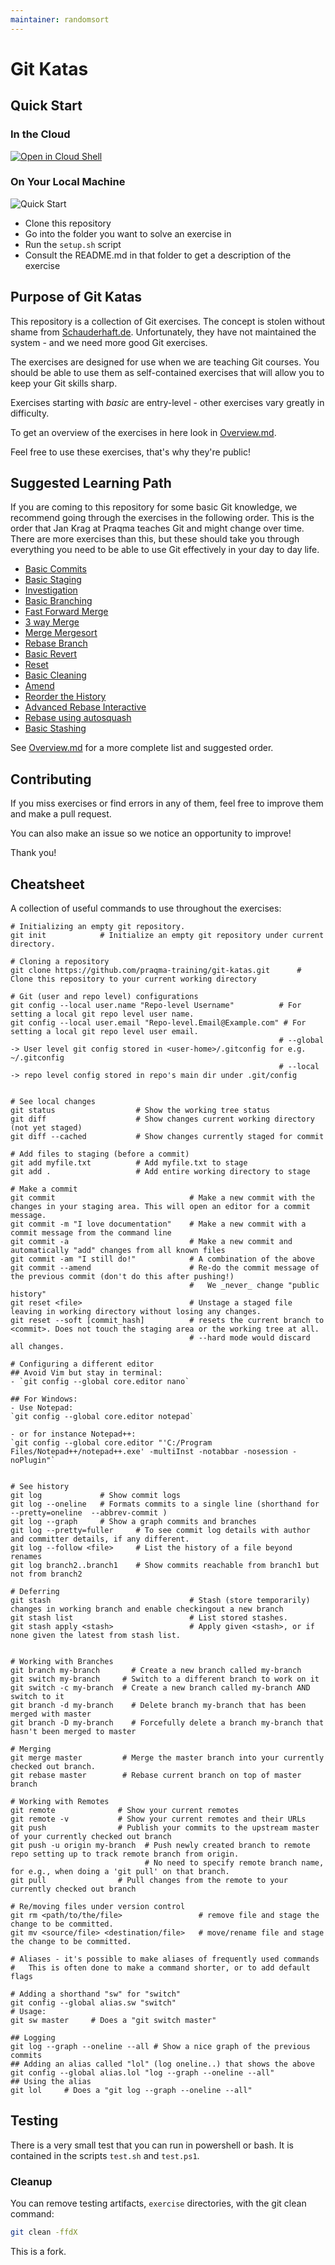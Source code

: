 ```yaml
---
maintainer: randomsort
---
```

# Git Katas

## Quick Start

### In the Cloud

[![Open in Cloud Shell](https://gstatic.com/cloudssh/images/open-btn.svg)](https://console.cloud.google.com/cloudshell/editor?cloudshell_git_repo=https://github.com/praqma-training/git-katas.git)

### On Your Local Machine

![Quick Start](/images/quickstart.gif)

- Clone this repository
- Go into the folder you want to solve an exercise in
- Run the `setup.sh` script
- Consult the README.md in that folder to get a description of the exercise

## Purpose of Git Katas

This repository is a collection of Git exercises.
The concept is stolen without shame from [Schauderhaft.de](http://blog.schauderhaft.de/gitkata/).
Unfortunately, they have not maintained the system - and we need more good Git exercises.

The exercises are designed for use when we are teaching Git courses. You should be able to use them as self-contained exercises that will allow you to keep your Git skills sharp.

Exercises starting with _basic_ are entry-level - other exercises vary greatly in difficulty.

To get an overview of the exercises in here look in [Overview.md](Overview.md).

Feel free to use these exercises, that's why they're public!

## Suggested Learning Path

If you are coming to this repository for some basic Git knowledge, we recommend going through the exercises in the following order.
This is the order that Jan Krag at Praqma teaches Git and might change over time. There are more exercises than this, but these should take you through
everything you need to be able to use Git effectively in your day to day life.

- [Basic Commits](./basic-commits/README.md)
- [Basic Staging](./basic-staging/README.md)
- [Investigation](./investigation/README.md)
- [Basic Branching](./basic-branching/README.md)
- [Fast Forward Merge](./ff-merge/README.md)
- [3 way Merge](./3-way-merge/README.md)
- [Merge Mergesort](./merge-mergesort/README.md)
- [Rebase Branch](./rebase-branch/README.md)
- [Basic Revert](./basic-revert/README.md)
- [Reset](./reset/README.md)
- [Basic Cleaning](./basic-cleaning/README.md)
- [Amend](./amend/README.md)
- [Reorder the History](./reorder-the-history/README.md)
- [Advanced Rebase Interactive](./advanced-rebase-interactive/README.md)
- [Rebase using autosquash](./rebase-interactive-autosquash/README.md)
- [Basic Stashing](./basic-stashing/README.md)

See [Overview.md](Overview.md) for a more complete list and suggested order.

## Contributing

If you miss exercises or find errors in any of them, feel free to improve them and make a pull request.

You can also make an issue so we notice an opportunity to improve!

Thank you!

## Cheatsheet

A collection of useful commands to use throughout the exercises:

```shell
# Initializing an empty git repository.
git init            # Initialize an empty git repository under current directory.

# Cloning a repository
git clone https://github.com/praqma-training/git-katas.git      # Clone this repository to your current working directory

# Git (user and repo level) configurations
git config --local user.name "Repo-level Username"          # For setting a local git repo level user name.
git config --local user.email "Repo-level.Email@Example.com" # For setting a local git repo level user email.
                                                            # --global -> User level git config stored in <user-home>/.gitconfig for e.g. ~/.gitconfig
                                                            # --local -> repo level config stored in repo's main dir under .git/config


# See local changes
git status                  # Show the working tree status
git diff                    # Show changes current working directory (not yet staged)
git diff --cached           # Show changes currently staged for commit

# Add files to staging (before a commit)
git add myfile.txt          # Add myfile.txt to stage
git add .                   # Add entire working directory to stage

# Make a commit
git commit                              # Make a new commit with the changes in your staging area. This will open an editor for a commit message.
git commit -m "I love documentation"    # Make a new commit with a commit message from the command line
git commit -a                           # Make a new commit and automatically "add" changes from all known files
git commit -am "I still do!"            # A combination of the above
git commit --amend                      # Re-do the commit message of the previous commit (don't do this after pushing!)
                                        #   We _never_ change "public history"
git reset <file>                        # Unstage a staged file leaving in working directory without losing any changes.
git reset --soft [commit_hash]          # resets the current branch to <commit>. Does not touch the staging area or the working tree at all.
                                        # --hard mode would discard all changes.

# Configuring a different editor
## Avoid Vim but stay in terminal:
- `git config --global core.editor nano`

## For Windows:
- Use Notepad:
`git config --global core.editor notepad`

- or for instance Notepad++:
`git config --global core.editor "'C:/Program Files/Notepad++/notepad++.exe' -multiInst -notabbar -nosession -noPlugin"`


# See history
git log             # Show commit logs
git log --oneline   # Formats commits to a single line (shorthand for --pretty=oneline  --abbrev-commit )
git log --graph     # Show a graph commits and branches
git log --pretty=fuller     # To see commit log details with author and committer details, if any different.
git log --follow <file>     # List the history of a file beyond renames
git log branch2..branch1    # Show commits reachable from branch1 but not from branch2

# Deferring
git stash                               # Stash (store temporarily) changes in working branch and enable checkingout a new branch
git stash list                          # List stored stashes.
git stash apply <stash>                 # Apply given <stash>, or if none given the latest from stash list.


# Working with Branches
git branch my-branch       # Create a new branch called my-branch
git switch my-branch     # Switch to a different branch to work on it
git switch -c my-branch  # Create a new branch called my-branch AND switch to it
git branch -d my-branch    # Delete branch my-branch that has been merged with master
git branch -D my-branch    # Forcefully delete a branch my-branch that hasn't been merged to master

# Merging
git merge master         # Merge the master branch into your currently checked out branch.
git rebase master        # Rebase current branch on top of master branch

# Working with Remotes
git remote              # Show your current remotes
git remote -v           # Show your current remotes and their URLs
git push                # Publish your commits to the upstream master of your currently checked out branch
git push -u origin my-branch  # Push newly created branch to remote repo setting up to track remote branch from origin.
                              # No need to specify remote branch name, for e.g., when doing a 'git pull' on that branch.
git pull                # Pull changes from the remote to your currently checked out branch

# Re/moving files under version control
git rm <path/to/the/file>                 # remove file and stage the change to be committed.
git mv <source/file> <destination/file>   # move/rename file and stage the change to be committed.

# Aliases - it's possible to make aliases of frequently used commands
#   This is often done to make a command shorter, or to add default flags

# Adding a shorthand "sw" for "switch"
git config --global alias.sw "switch"
# Usage:
git sw master     # Does a "git switch master"

## Logging
git log --graph --oneline --all # Show a nice graph of the previous commits
## Adding an alias called "lol" (log oneline..) that shows the above
git config --global alias.lol "log --graph --oneline --all"
## Using the alias
git lol     # Does a "git log --graph --oneline --all"
```

## Testing

There is a very small test that you can run in powershell or bash.
It is contained in the scripts `test.sh` and `test.ps1`.

### Cleanup

You can remove testing artifacts, `exercise` directories, with the git clean command:

```sh
git clean -ffdX
```
This is a fork.
